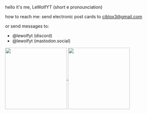 hello it's me, LeWolfYT (short e pronounciation)

how to reach me: send electronic post cards to ciblox3@gmail.com

or send messages to:
- @lewolfyt (discord)
- @lewolfyt (mastodon.social)

<a href="https://github.com/LeWolfYT">
  <img height=200 align="center" src="https://github-readme-stats.vercel.app/api?username=lewolfyt&show_icons=true&theme=solarized-light" />
</a>
<a href="https://github.com/LeWolfYT">
  <img height=200 align="center" src="https://github-readme-stats.vercel.app/api/top-langs/?username=lewolfyt&theme=solarized-light&layout=compact" />
</a>
